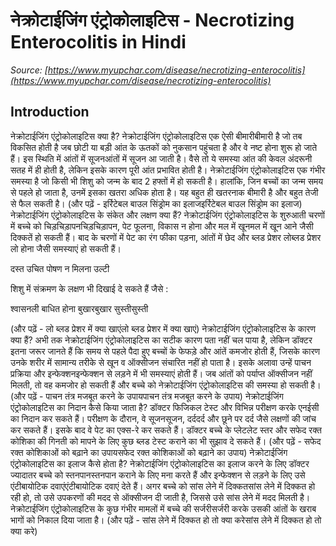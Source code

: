 # नेक्रोटाईजिंग एंट्रोकोलाइटिस - Necrotizing Enterocolitis in Hindi
_Source: [https://www.myupchar.com/disease/necrotizing-enterocolitis](https://www.myupchar.com/disease/necrotizing-enterocolitis)_

## Introduction
नेक्रोटाईजिंग एंट्रोकोलाइटिस क्या है?
नेक्रोटाईजिंग एंट्रोकोलाइटिस एक ऐसी बीमारीबीमारी है जो तब विकसित होती है जब छोटी या बड़ी आंत के ऊतकों को नुकसान पहुंचता है और वे नष्ट होना शुरू हो जाते हैं। इस स्थिति में आंतों में सूजनआंतों में सूजन आ जाती है। वैसे तो ये समस्या आंत की केवल अंदरूनी सतह में ही होती है, लेकिन इसके कारण पूरी आंत प्रभावित होती है। नेक्रोटाईजिंग एंट्रोकोलाइटिस एक गंभीर समस्या है जो किसी भी शिशु को जन्म के बाद 2 हफ्तों में हो सकती है। हालांकि, जिन बच्चों का जन्म समय से पहले हो जाता है, उनमें इसका खतरा अधिक होता है। यह बहुत ही खतरनाक बीमारी है और बहुत तेजी से फैल सकती है।
(और पढ़ें - इर्रिटेबल बाउल सिंड्रोम का इलाजइर्रिटेबल बाउल सिंड्रोम का इलाज)
नेक्रोटाईजिंग एंट्रोकोलाइटिस के संकेत और लक्षण क्या हैं?
नेक्रोटाईजिंग एंट्रोकोलाइटिस के शुरुआती चरणों में बच्चे को चिड़चिड़ापनचिड़चिड़ापन, पेट फूलना, विकास न होना और मल में खूनमल में खून आने जैसी दिक्कतें हो सकती हैं। बाद के चरणों में पेट का रंग फीका पड़ना, आंतों में छेद और ब्लड प्रेशर लोब्लड प्रेशर लो होना जैसी समस्याएं हो सकती हैं।

दस्त
उचित पोषण न मिलना
उल्टी

शिशु में संक्रमण के लक्षण भी दिखाई दे सकते हैं जैसे :

श्वासनली बाधित होना
बुखारबुखार
सुस्तीसुस्ती

(और पढ़ें - लो ब्लड प्रेशर में क्या खाएंलो ब्लड प्रेशर में क्या खाएं)
नेक्रोटाईजिंग एंट्रोकोलाइटिस के कारण क्या हैं?
अभी तक नेक्रोटाईजिंग एंट्रोकोलाइटिस का सटीक कारण पता नहीं चल पाया है, लेकिन डॉक्टर इतना जरूर जानते हैं कि समय से पहले पैदा हुए बच्चों के फेफड़े और आंतें कमजोर होती हैं, जिसके कारण उनके शरीर में सामान्य तरीके से खून व ऑक्सीजन संचारित नहीं हो पाता है। इसके अलावा उन्हें पाचन प्रक्रिया और इन्फेक्शनइन्फेक्शन से लड़ने में भी समस्याएं होती हैं। जब आंतों को पर्याप्त ऑक्सीजन नहीं मिलती, तो वह कमजोर हो सकती हैं और बच्चे को नेक्रोटाईजिंग एंट्रोकोलाइटिस की समस्या हो सकती है।
(और पढ़ें - पाचन तंत्र मजबूत करने के उपायपाचन तंत्र मजबूत करने के उपाय)
नेक्रोटाईजिंग एंट्रोकोलाइटिस का निदान कैसे किया जाता है?
डॉक्टर फिजिकल टेस्ट और विभिन्न परीक्षण करके एनईसी का निदान कर सकते हैं। परीक्षण के दौरान, वे सूजनसूजन, दर्ददर्द और छूने पर दर्द जैसे लक्षणों की जांच कर सकते हैं। इसके बाद वे पेट का एक्स-रे कर सकते हैं।
डॉक्टर बच्चे के प्लेटलेट स्तर और सफेद रक्त कोशिका की गिनती को मापने के लिए कुछ ब्लड टेस्ट कराने का भी सुझाव दे सकते हैं।
(और पढ़ें - सफेद रक्त कोशिकाओं को बढ़ाने का उपायसफेद रक्त कोशिकाओं को बढ़ाने का उपाय)
नेक्रोटाईजिंग एंट्रोकोलाइटिस का इलाज कैसे होता है?
नेक्रोटाईजिंग एंट्रोकोलाइटिस का इलाज करने के लिए डॉक्टर ज्यादातर बच्चे को स्तनपानस्तनपान कराने के लिए मना करते हैं और इन्फेक्शन से लड़ने के लिए उसे एंटीबायोटिक दवाएंएंटीबायोटिक दवाएं देते हैं। अगर बच्चे को सांस लेने में दिक्कतसांस लेने में दिक्कत हो रही हो, तो उसे उपकरणों की मदद से ऑक्सीजन दी जाती है, जिससे उसे सांस लेने में मदद मिलती है। नेक्रोटाईजिंग एंट्रोकोलाइटिस के कुछ गंभीर मामलों में बच्चे की सर्जरीसर्जरी करके उसकी आंतों के खराब भागों को निकाल दिया जाता है।
(और पढ़ें - सांस लेने में दिक्कत हो तो क्या करेसांस लेने में दिक्कत हो तो क्या करे)

